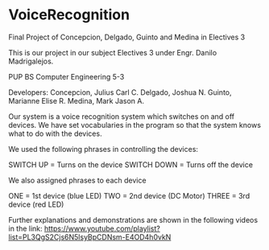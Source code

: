 # VoiceRecognition
Final Project of Concepcion, Delgado, Guinto and Medina in Electives 3

This is our project in our subject Electives 3 under Engr. Danilo Madrigalejos.

PUP BS Computer Engineering 5-3

Developers:
Concepcion, Julius Carl C.
Delgado, Joshua N.
Guinto, Marianne Elise R.
Medina, Mark Jason A.

Our system is a voice recognition system which switches on and off devices. We have set vocabularies in the program so that the system knows what to do with the devices.

We used the following phrases in controlling the devices:

SWITCH UP = Turns on the device
SWITCH DOWN = Turns off the device

We also assigned phrases to each device

ONE = 1st device (blue LED)
TWO = 2nd device (DC Motor)
THREE = 3rd device (red LED)


Further explanations and demonstrations are shown in the following videos in the link:
https://www.youtube.com/playlist?list=PL3QgS2Cjs6N5lsyBpCDNsm-E4OD4h0vkN

